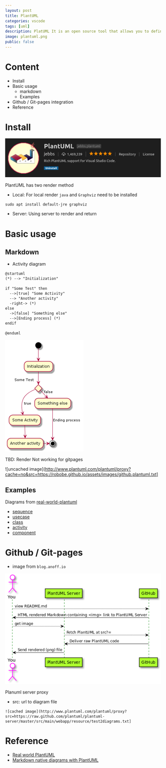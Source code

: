 ```yaml
---
layout: post
title: PlantUML
categories: vscode
tags: [uml]
description: PlatUML It is an open source tool that allows you to define UML diagrams with plain text, This post show how to integrated with vscode and markdown
image: plantuml.png
public: false
---
```

# Content
- Install
- Basic usage
  - markdown
  - Examples
- Github / Git-pages integration
- Reference

# Install
![](/images/2019-06-09-09-01-50.png)

PlantUML has two render method
- Local: For local render `java` and `Graphviz` need to be installed
```
sudo apt install default-jre graphviz
```
- Server: Using server to render and return 

# Basic usage
## Markdown
- Activity diagram

```plantuml
@startuml
(*) --> "Initialization"

if "Some Test" then
  -->[true] "Some Activity"
  --> "Another activity"
  -right-> (*)
else
  ->[false] "Something else"
  -->[Ending process] (*)
endif

@enduml
```

![](/images/2019-06-09-21-47-30.png)

TBD: Render Not working for gitpages

![uncached image](http://www.plantuml.com/plantuml/proxy?cache=no&src=https://robobe.github.io/assets/images/github.plantuml.txt]


## Examples
Diagrams from [real-world-plantuml](https://real-world-plantuml.com/)

- [sequence](https://real-world-plantuml.com/?type=sequence)
- [usecase](https://real-world-plantuml.com/?type=usecase)
- [class](https://real-world-plantuml.com/?type=class)
- [activity](https://real-world-plantuml.com/?type=activity)
- [component](https://real-world-plantuml.com/?type=component)

# Github / Git-pages 
- image from `blog.anoff.io`
  
![](/images/2019-06-09-21-09-45.png)

Planuml server proxy
- src: url to diagram file 
```
![cached image](http://www.plantuml.com/plantuml/proxy?src=https://raw.github.com/plantuml/plantuml-server/master/src/main/webapp/resource/test2diagrams.txt]
```
# Reference
- [Real world PlantUML](https://real-world-plantuml.com/)
- [Markdown native diagrams with PlantUML](https://blog.anoff.io/2018-07-31-diagrams-with-plantuml/)